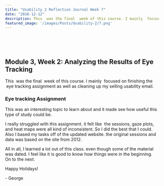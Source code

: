 ```yaml
---
title: "Usability 2 Reflection Journal Week 7"
date: "2016-12-12"
description: This  was the final  week of this course. I mainly  focused on finishing the  eye tracking assignment as well as cleaning up my selling usability email.
featured_image: '/images/Posts/Usability-2/7.png'
---
```


 

 

## Module 3, Week 2: Analyzing the Results of Eye Tracking

This  was the final  week of this course. I mainly  focused on finishing the  eye tracking assignment as well as cleaning up my selling usability email.

### Eye tracking Assignment

This was an interesting topic to learn about and it made see how useful this type of study could be.

I really struggled with this assignment. it felt like  the sessions, gaze plots, and heat maps were all kind of inconsistent. So I did the best that I could. Also I based my tasks off of the updated website. the original sessions and data was based on the site from 2012.

All in all, I learned a lot out of this class. even though some of the material was dated. I feel like it is good to know how things were in the beginning. On to the next.

Happy Holidays!

\- George
